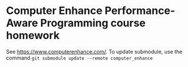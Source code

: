 # Computer Enhance Performance-Aware Programming course homework

See https://www.computerenhance.com/. To update submodule, use the command `git submodule update --remote computer_enhance`

